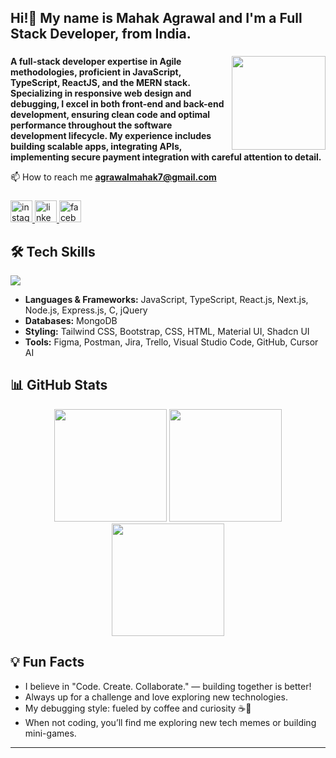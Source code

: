 <h2 align="left">Hi!👋 My name is Mahak Agrawal and I'm a Full Stack Developer, from India.</h2>

###

<img align="right" height="150" src="https://imgvisuals.com/cdn/shop/products/animated-female-coder-character-402691.gif?v=1698899292"  />

**A full-stack developer expertise in Agile methodologies, proficient in JavaScript, TypeScript, ReactJS, and the MERN stack. Specializing in responsive web design and debugging, I excel in both front-end and back-end development, ensuring clean code and optimal performance throughout the software development lifecycle. My experience includes building scalable apps, integrating APIs, implementing secure payment integration with careful attention to detail.**

📫 How to reach me **agrawalmahak7@gmail.com**


###

<div align="left">
  <a href="https://www.instagram.com/mahak_agrawal_7?igsh=MWo5bWhzYTZudnVuYQ==" target="_blank">
    <img src="https://img.shields.io/static/v1?message=Instagram&logo=instagram&label=&color=E4405F&logoColor=white&labelColor=&style=for-the-badge" height="35" alt="instagram logo"  />
  </a>

  <a href="https://www.linkedin.com/in/mahak-agrawal-372a41236/" target="_blank">
    <img src="https://img.shields.io/static/v1?message=LinkedIn&logo=linkedin&label=&color=0077B5&logoColor=white&labelColor=&style=for-the-badge" height="35" alt="linkedin logo"  />
  </a>
  <a href="https://www.facebook.com/share/19pBgqzu6X/?mibextid=qi2Omg" target="_blank">
    <img src="https://img.shields.io/static/v1?message=Facebook&logo=facebook&label=&color=1877F2&logoColor=white&labelColor=&style=for-the-badge" height="35" alt="facebook logo"  />
  </a>
</div>

## 🛠️ Tech Skills

<div align="left">
 <img src="https://skillicons.dev/icons?i=js,ts,react,nextjs,nodejs,express,mongodb,tailwind,bootstrap,html,css,github,postman,c,c++,java,firebase,flutter,docker,kubernetes,mongoDB,nginx,node.js,npm,redux,Sass,slack,mui,jira" />
</div>

- **Languages & Frameworks:** JavaScript, TypeScript, React.js, Next.js, Node.js, Express.js, C, jQuery
- **Databases:** MongoDB
- **Styling:** Tailwind CSS, Bootstrap, CSS, HTML, Material UI, Shadcn UI
- **Tools:** Figma, Postman, Jira, Trello, Visual Studio Code, GitHub, Cursor AI

###

 
 ## 📊 GitHub Stats

<div align="center">
  <img src="https://github-readme-stats.vercel.app/api?username=agrawal-mahak&show_icons=true&hide_border=true&count_private=true&theme=radical" height="180"/>
  <img src="https://streak-stats.demolab.com/?user=agrawal-mahak&theme=radical&hide_border=true" height="180"/>
  <img src="https://github-readme-stats.vercel.app/api/top-langs/?username=agrawal-mahak&layout=compact&theme=radical&hide_border=true" height="180"/>
</div>


## 💡 Fun Facts

- I believe in "Code. Create. Collaborate." — building together is better!
- Always up for a challenge and love exploring new technologies.
- My debugging style: fueled by coffee and curiosity ☕🧐
- When not coding, you’ll find me exploring new tech memes or building mini-games.

---
